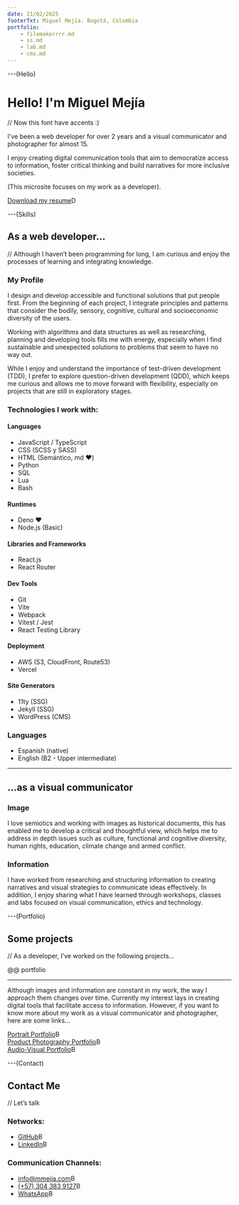 ```yaml
---
date: 21/02/2025
footerTxt: Miguel Mejía. Bogotá, Colombia
portfolio:
    - filemakerrrr.md
    - ss.md
    - lab.md
    - cms.md
---
```


---(Hello)

# Hello! I'm Miguel Mejía

// Now this font have accents :)

I've been a web developer for over 2 years and a visual communicator and photographer for almost 15. 

I enjoy creating digital communication tools that aim to democratize access to information, foster critical thinking and build narratives for more inclusive societies.

(This microsite focuses on my work as a developer).

[Download my resume](/assets/pdf/MiguelMejia-CV_EN.pdf)D

---(Skills)

## As a web developer...

// Although I haven’t been programming for long, I am curious and enjoy the processes of learning and integrating knowledge.

### My Profile

I design and develop accessible and functional solutions that put people first. From the beginning of each project, I integrate principles and patterns that consider the bodily, sensory, cognitive, cultural and socioeconomic diversity of the users.

Working with algorithms and data structures as well as researching, planning and developing tools fills me with energy, especially when I find sustainable and unexpected solutions to problems that seem to have no way out.

While I enjoy and understand the importance of test-driven development (TDD), I prefer to explore question-driven development (QDD), which keeps me curious and allows me to move forward with flexibility, especially on projects that are still in exploratory stages.

### Technologies I work with:

#### Languages

-   JavaScript / TypeScript
-   CSS (SCSS y SASS)
-   HTML (Semántico, md ❤️)
-   Python
-   SQL
-   Lua
-   Bash

#### Runtimes

-   Deno ❤️
-   Node.js (Basic)

#### Libraries and Frameworks

-   React.js
-   React Router

#### Dev Tools

-   Git
-   Vite
-   Webpack
-   Vitest / Jest
-   React Testing Library

#### Deployment

-   AWS (S3, CloudFront, Route53)
-   Vercel

#### Site Generators

-   11ty (SSG)
-   Jekyll (SSG)
-   WordPress (CMS)


### Languages

- Espanish (native)
- English (B2 - Upper intermediate)

---

## ...as a visual communicator

### Image

I love semiotics and working with images as historical documents, this has enabled me to develop a critical and thoughtful view, which helps me to address in depth issues such as culture, functional and cognitive diversity, human rights, education, climate change and armed conflict.

### Information

I have worked from researching and structuring information to creating narratives and visual strategies to communicate ideas effectively. In addition, I enjoy sharing what I have learned through workshops, classes and labs focused on visual communication, ethics and technology.

---(Portfolio)

## Some projects

// As a developer, I’ve worked on the following projects...

@@ portfolio

---

Although images and information are constant in my work, the way I approach them changes over time. Currently my interest lays in creating digital tools that facilitate access to information. However, if you want to know more about my work as a visual communicator and photographer, here are some links...

[Portrait Portfolio](https://mmejia.com)B  
[Product Photography Portfolio](https://producto.mmejia.com)B  
[Audio-Visual Portfolio](https://audiovisual.mmejia.com)B

---(Contact)

## Contact Me

// Let’s talk

### Networks:

-   [GitHub](https://github.com/dothedada)B
-   [LinkedIn](https://www.linkedin.com/in/-mmejia/)B

### Communication Channels:

-   [info@mmejia.com](mailto:info@mmejia.com)B
-   [(+57) 304 383 9127](tel:3043839127)B
-   [WhatsApp](https://wa.me/573043839127)B
